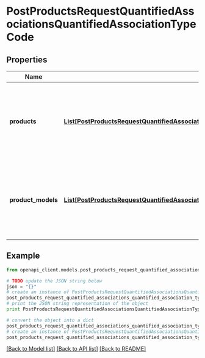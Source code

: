 # PostProductsRequestQuantifiedAssociationsQuantifiedAssociationTypeCode


## Properties
Name | Type | Description | Notes
------------ | ------------- | ------------- | -------------
**products** | [**List[PostProductsRequestQuantifiedAssociationsQuantifiedAssociationTypeCodeProductsInner]**](PostProductsRequestQuantifiedAssociationsQuantifiedAssociationTypeCodeProductsInner.md) | Array of objects containing product identifiers and quantities with which the product is in relation | [optional] 
**product_models** | [**List[PostProductsRequestQuantifiedAssociationsQuantifiedAssociationTypeCodeProductModelsInner]**](PostProductsRequestQuantifiedAssociationsQuantifiedAssociationTypeCodeProductModelsInner.md) | Array of objects containing product model codes and quantities with which the product is in relation | [optional] 

## Example

```python
from openapi_client.models.post_products_request_quantified_associations_quantified_association_type_code import PostProductsRequestQuantifiedAssociationsQuantifiedAssociationTypeCode

# TODO update the JSON string below
json = "{}"
# create an instance of PostProductsRequestQuantifiedAssociationsQuantifiedAssociationTypeCode from a JSON string
post_products_request_quantified_associations_quantified_association_type_code_instance = PostProductsRequestQuantifiedAssociationsQuantifiedAssociationTypeCode.from_json(json)
# print the JSON string representation of the object
print PostProductsRequestQuantifiedAssociationsQuantifiedAssociationTypeCode.to_json()

# convert the object into a dict
post_products_request_quantified_associations_quantified_association_type_code_dict = post_products_request_quantified_associations_quantified_association_type_code_instance.to_dict()
# create an instance of PostProductsRequestQuantifiedAssociationsQuantifiedAssociationTypeCode from a dict
post_products_request_quantified_associations_quantified_association_type_code_form_dict = post_products_request_quantified_associations_quantified_association_type_code.from_dict(post_products_request_quantified_associations_quantified_association_type_code_dict)
```
[[Back to Model list]](../README.md#documentation-for-models) [[Back to API list]](../README.md#documentation-for-api-endpoints) [[Back to README]](../README.md)


